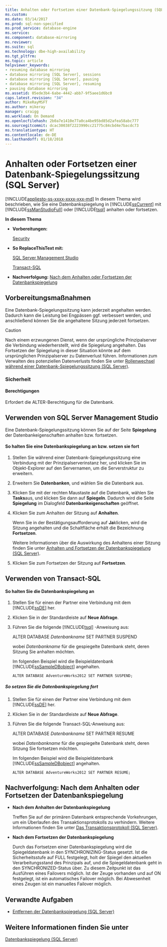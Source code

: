 ```yaml
---
title: Anhalten oder Fortsetzen einer Datenbank-Spiegelungssitzung (SQL Server) | Microsoft-Dokumentation
ms.custom: 
ms.date: 03/14/2017
ms.prod: sql-non-specified
ms.prod_service: database-engine
ms.service: 
ms.component: database-mirroring
ms.reviewer: 
ms.suite: sql
ms.technology: dbe-high-availability
ms.tgt_pltfrm: 
ms.topic: article
helpviewer_keywords:
- resuming database mirroring
- database mirroring [SQL Server], sessions
- database mirroring [SQL Server], pausing
- database mirroring [SQL Server], resuming
- pausing database mirroring
ms.assetid: 05ede3b4-6abe-4442-abb7-9f5aee1d6bc0
caps.latest.revision: "34"
author: MikeRayMSFT
ms.author: mikeray
manager: craigg
ms.workload: On Demand
ms.openlocfilehash: 2b0a7e1410e77a0ca4be95bd85d2afea58abc777
ms.sourcegitcommit: dcac30038f2223990cc21775c84cbd4e7bacdc73
ms.translationtype: HT
ms.contentlocale: de-DE
ms.lasthandoff: 01/18/2018
---
```

# <a name="pause-or-resume-a-database-mirroring-session-sql-server"></a>Anhalten oder Fortsetzen einer Datenbank-Spiegelungssitzung (SQL Server)
[!INCLUDE[appliesto-ss-xxxx-xxxx-xxx-md](../../includes/appliesto-ss-xxxx-xxxx-xxx-md.md)] In diesem Thema wird beschrieben, wie Sie eine Datenbankspiegelung in [!INCLUDE[ssCurrent](../../includes/sscurrent-md.md)] mit [!INCLUDE[ssManStudioFull](../../includes/ssmanstudiofull-md.md)] oder [!INCLUDE[tsql](../../includes/tsql-md.md)] anhalten oder fortsetzen.  
  
 **In diesem Thema**  
  
-   **Vorbereitungen:**  
  
     [Security](#Security)  
  
-   **So ReplaceThisText mit:**  
  
     [SQL Server Management Studio](#SSMSProcedure)  
  
     [Transact-SQL](#TsqlProcedure)  
  
-   **Nachverfolgung:**  [Nach dem Anhalten oder Fortsetzen der Datenbankspiegelung](#FollowUp)  
  
##  <a name="BeforeYouBegin"></a> Vorbereitungsmaßnahmen  
 Eine Datenbank-Spiegelungssitzung kann jederzeit angehalten werden. Dadurch kann die Leistung bei Engpässen ggf. verbessert werden, und anschließend können Sie die angehaltene Sitzung jederzeit fortsetzen.  
  
> [!CAUTION]  
>  Nach einem erzwungenen Dienst, wenn der ursprüngliche Prinzipalserver die Verbindung wiederherstellt, wird die Spiegelung angehalten. Das Fortsetzen der Spiegelung in dieser Situation könnte auf dem ursprünglichen Prinzipalserver zu Datenverlust führen. Informationen zum Verwalten des potenziellen Datenverlusts finden Sie unter [Rollenwechsel während einer Datenbank-Spiegelungssitzung &#40;SQL Server&#41;](../../database-engine/database-mirroring/role-switching-during-a-database-mirroring-session-sql-server.md).  
  
###  <a name="Security"></a> Sicherheit  
  
####  <a name="Permissions"></a> Berechtigungen  
 Erfordert die ALTER-Berechtigung für die Datenbank.  
  
##  <a name="SSMSProcedure"></a> Verwenden von SQL Server Management Studio  
 Eine Datenbank-Spiegelungssitzung können Sie auf der Seite **Spiegelung** der Datenbankeigenschaften anhalten bzw. fortsetzen.  
  
#### <a name="to-pause-or-resume-database-mirroring"></a>So halten Sie eine Datenbankspiegelung an bzw. setzen sie fort  
  
1.  Stellen Sie während einer Datenbank-Spiegelungssitzung eine Verbindung mit der Prinzipalserverinstanz her, und klicken Sie im Objekt-Explorer auf den Servernamen, um die Serverstruktur zu erweitern.  
  
2.  Erweitern Sie **Datenbanken**, und wählen Sie die Datenbank aus.  
  
3.  Klicken Sie mit der rechten Maustaste auf die Datenbank, wählen Sie **Tasks**aus, und klicken Sie dann auf **Spiegeln**. Dadurch wird die Seite **Spiegelung** im Dialogfeld **Datenbankeigenschaften** geöffnet.  
  
4.  Klicken Sie zum Anhalten der Sitzung auf **Anhalten**.  
  
     Wenn Sie in der Bestätigungsaufforderung auf **Ja**klicken, wird die Sitzung angehalten und die Schaltfläche erhält die Bezeichnung **Fortsetzen**.  
  
     Weitere Informationen über die Auswirkung des Anhaltens einer Sitzung finden Sie unter [Anhalten und Fortsetzen der Datenbankspiegelung &#40;SQL Server&#41;](../../database-engine/database-mirroring/pausing-and-resuming-database-mirroring-sql-server.md).  
  
5.  Klicken Sie zum Fortsetzen der Sitzung auf **Fortsetzen**.  
  
##  <a name="TsqlProcedure"></a> Verwenden von Transact-SQL  
  
#### <a name="to-pause-database-mirroring"></a>So halten Sie die Datenbankspiegelung an  
  
1.  Stellen Sie für einen der Partner eine Verbindung mit dem [!INCLUDE[ssDE](../../includes/ssde-md.md)] her.  
  
2.  Klicken Sie in der Standardleiste auf **Neue Abfrage**.  
  
3.  Führen Sie die folgende [!INCLUDE[tsql](../../includes/tsql-md.md)] -Anweisung aus:  
  
     ALTER DATABASE *Datenbankname* SET PARTNER SUSPEND  
  
     wobei *Datenbankname* für die gespiegelte Datenbank steht, deren Sitzung Sie anhalten möchten.  
  
     Im folgenden Beispiel wird die Beispieldatenbank [!INCLUDE[ssSampleDBobject](../../includes/sssampledbobject-md.md)] angehalten.  
  
    ```  
    ALTER DATABASE AdventureWorks2012 SET PARTNER SUSPEND;  
    ```  
  
##### <a name="to-resume-database-mirroring"></a>So setzen Sie die Datenbankspiegelung fort  
  
1.  Stellen Sie für einen der Partner eine Verbindung mit dem [!INCLUDE[ssDE](../../includes/ssde-md.md)] her.  
  
2.  Klicken Sie in der Standardleiste auf **Neue Abfrage**.  
  
3.  Führen Sie die folgende Transact-SQL-Anweisung aus:  
  
     ALTER DATABASE *Datenbankname* SET PARTNER RESUME  
  
     wobei *Datenbankname* für die gespiegelte Datenbank steht, deren Sitzung Sie fortsetzen möchten.  
  
     Im folgenden Beispiel wird die Beispieldatenbank [!INCLUDE[ssSampleDBobject](../../includes/sssampledbobject-md.md)] angehalten.  
  
    ```  
    ALTER DATABASE AdventureWorks2012 SET PARTNER RESUME;  
    ```  
  
##  <a name="FollowUp"></a> Nachverfolgung: Nach dem Anhalten oder Fortsetzen der Datenbankspiegelung  
  
-   **Nach dem Anhalten der Datenbankspiegelung**  
  
     Treffen Sie auf der primären Datenbank entsprechende Vorkehrungen, um ein Überlaufen des Transaktionsprotokolls zu verhindern. Weitere Informationen finden Sie unter [Das Transaktionsprotokoll &#40;SQL Server&#41;](../../relational-databases/logs/the-transaction-log-sql-server.md).  
  
-   **Nach dem Fortsetzen der Datenbankspiegelung**  
  
     Durch das Fortsetzen einer Datenbankspiegelung wird die Spiegeldatenbank in den SYNCHRONIZING-Status gesetzt. Ist die Sicherheitsstufe auf FULL festgelegt, holt der Spiegel den aktuellen Verarbeitungsstand des Prinzipals auf, und die Spiegeldatenbank geht in den SYNCHRONIZED-Status über. Zu diesem Zeitpunkt ist das Ausführen eines Failovers möglich. Ist der Zeuge vorhanden und auf ON festgelegt, ist ein automatisches Failover möglich. Bei Abwesenheit eines Zeugen ist ein manuelles Failover möglich.  
  
##  <a name="RelatedTasks"></a> Verwandte Aufgaben  
  
-   [Entfernen der Datenbankspiegelung &#40;SQL Server&#41;](../../database-engine/database-mirroring/remove-database-mirroring-sql-server.md)  
  
## <a name="see-also"></a>Weitere Informationen finden Sie unter  
 [Datenbankspiegelung &#40;SQL Server&#41;](../../database-engine/database-mirroring/database-mirroring-sql-server.md)  
  
  

